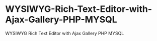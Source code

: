 # WYSIWYG-Rich-Text-Editor-with-Ajax-Gallery-PHP-MYSQL
WYSIWYG Rich Text Editor with Ajax Gallery PHP MYSQL
